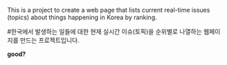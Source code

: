 This is a project to create a web page that lists current real-time issues (topics) about things happening in Korea by ranking.

#한국에서 발생하는 일들에 대한 현재 실시간 이슈(토픽)을 순위별로 나열하는 웹페이지를 만드는 프로젝트입니다.

**good?**
